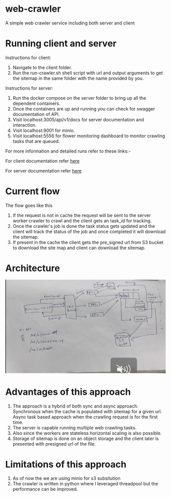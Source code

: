 # web-crawler
A simple web crawler service including both server and client

# Running client and server
Instructions for client:
1. Navigate to the client folder.
2. Run the run-crawler.sh shell script with url and output arguments to get the 
   sitemap in the same folder with the name provided by you.

Instructions for server:
1. Run the docker compose on the server folder to bring up all the dependent containers.
2. Once the containers are up and running you can check for swagger documentation of API.
3. Visit localhost:3005/api/v1/docs for server documentation and interaction.
4. Visit localhost:9001 for minio.
5. Visit localhost:5556 for flower monitoring dashboard to monitor crawling tasks that are queued.


For more information and detailed runs refer to these links:-

For client documentation refer [here](./client/README.md)

For server documentation refer [here](./server/README.md)

# Current flow

The flow goes like this

1. If the request is not in cache the request will be sent to the server worker crawler to crawl and the client gets an task_id for tracking.
2. Once the crawler's job is done the task status gets updated and the client will track the status of the job and once completed it will download the sitemap.
3. If present in the cache the client gets the pre_signed url from S3 bucket to download the site map and client can download the sitemap.

# Architecture
![Alt text](./Archi.png "Archite")

# Advantages of this approach
1. The approach is a hybrid of both sync and async approach. Synchronous when the cache is populated with sitemap for a given url. Async task based approach when the crawling request is for the first time.
2. The server is capable running multiple web crawling tasks.
3. Also since the workers are stateless horizontal scaling is also possible.
4. Storage of sitemap is done on an object storage and the client later is presented with presigned url of the file.

# Limitations of this approach

1. As of now the we are using minio for s3 subsitution
2. The crawler is written in python where I leveraged threadpool but the performance can be improved.
